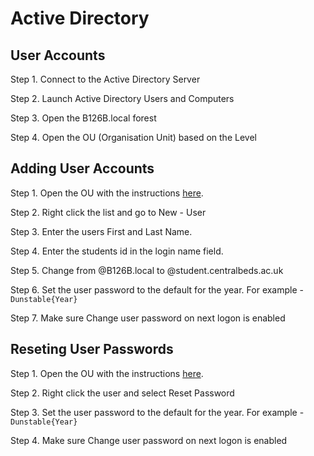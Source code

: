 # Active Directory

## User Accounts

Step 1. Connect to the Active Directory Server

Step 2. Launch Active Directory Users and Computers

Step 3. Open the B126B.local forest

Step 4. Open the OU (Organisation Unit) based on the Level

## Adding User Accounts

Step 1. Open the OU with the instructions [here](#user-accounts).

Step 2. Right click the list and go to New - User

Step 3. Enter the users First and Last Name.

Step 4. Enter the students id in the login name field.

Step 5. Change from @B126B.local to @student.centralbeds.ac.uk

Step 6. Set the user password to the default for the year. For example - ```Dunstable{Year}```

Step 7. Make sure Change user password on next logon is enabled


## Reseting User Passwords

Step 1. Open the OU with the instructions [here](#user-accounts).

Step 2. Right click the user and select Reset Password

Step 3. Set the user password to the default for the year. For example - ```Dunstable{Year}```

Step 4. Make sure Change user password on next logon is enabled



